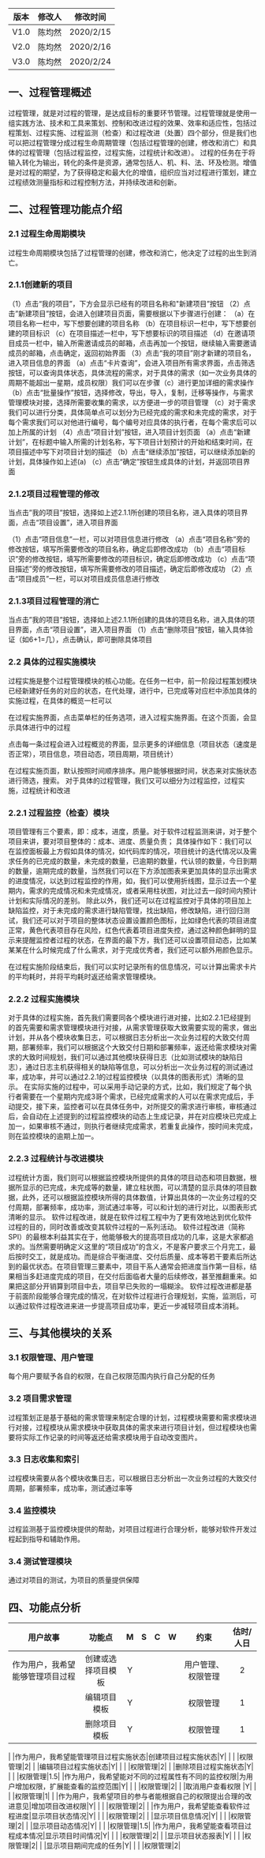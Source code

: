 ﻿| 版本 | 修改人 | 修改时间  |
| :--: | :----: | :-------: |
| V1.0 |  陈均然  | 2020/2/15 |
| V2.0 |  陈均然  | 2020/2/16 |
| V3.0 |  陈均然  | 2020/2/24 |

## 一、过程管理概述

​	过程管理，就是对过程的管理，是达成目标的重要环节管理。过程管理就是使用一组实践方法、技术和工具来策划、控制和改进过程的效果、效率和适应性，包括过程策划、过程实施、过程监测（检查）和过程改进（处置）四个部分，但是我们也可以把过程管理分成过程生命周期管理（包括过程管理的创建，修改和消亡）和具体的过程管理（包括过程监控，过程实施，过程统计和改进）。
过程的任务在于将输入转化为输出，转化的条件是资源，通常包括人、机、料、法、环及检测。增值是对过程的期望，为了获得稳定和最大化的增值，组织应当对过程进行策划，建立过程绩效测量指标和过程控制方法，并持续改进和创新。

## 二、过程管理功能点介绍

### 2.1 过程生命周期模块
过程生命周期模块包括了过程管理的创建，修改和消亡，他决定了过程的出生到消亡。
### 2.1.1创建新的项目
（1）点击“我的项目”，下方会显示已经有的项目名称和"新建项目”按钮
（2）点击”新建项目”按钮，会进入创建项目页面，需要根据以下步骤进行创建：
（a）在项目名称一栏中，写下想要创建的项目名称
（b）在项目标识一栏中，写下想要创建的项目标识
（c）在项目描述一栏中，写下想要标识的项目描述
（d）在邀请项目成员一栏中，输入所需邀请成员的邮箱，点击再加一个按钮，继续输入需要邀请成员的邮箱，点击确定，返回初始界面
（3）点击“我的项目”刚才新建的项目名，进入项目信息的界面
（a）点击“卡片查询”，会进入项目所有需求界面，点击筛选按钮，可以查询具体状态，具体流程的需求，对于具体的需求（如一次业务具体的周期不能超出一星期，成员权限）我们可以在步骤（c）进行更加详细的需求操作
（b）点击“批量操作”按钮，选择修改，导出，导入，复制，迁移等操作，与需求管理模块对接，选择所需要收集的需求，以方便进一步的项目管理
（c）对于需求我们可以进行分类，具体简单点可以划分为已经完成的需求和未完成的需求，对于每个需求我们可以对他进行编号，每个编号对应具体的执行者，在每个需求后可以加上所属的计划
（4）点击“项目计划”按钮，进入项目计划页面
（a）点击“新建计划”，在标题中输入所需的计划名称，写下项目计划预计的开始和结束时间，在项目描述中写下对项目计划的描述
（b）点击“继续添加”按钮，可以继续添加新的计划，具体操作如上述(a)
（c）点击“确定”按钮生成具体的计划，并返回项目界面

### 2.1.2项目过程管理的修改

当点击”我的项目”按钮，选择如上述2.1.1所创建的项目名称，进入具体的项目界面，点击“项目设置”，进入项目界面

（1）点击“项目信息”一栏，可以对项目信息进行修改
（a）点击“项目名称”旁的修改按钮，填写所需要修改的项目名称，确定后即修改成功
（b）点击“项目标识”旁的修改按钮，填写所需要修改的项目标识，确定后即修改成功
（c）点击“项目描述”旁的修改按钮，填写所需要修改的项目描述，确定后即修改成功
（2）点击“项目成员”一栏，可以对项目成员信息进行修改

### 2.1.3项目过程管理的消亡
当点击”我的项目”按钮，选择如上述2.1.1所创建的具体的项目名称，进入具体的项目界面，点击“项目设置”，进入项目界面
（1）点击“删除项目”按钮，输入具体验证（如6+1=几），点击确认，即可删除具体项目
### 2.2 具体的过程实施模块

过程实施是整个过程管理模块的核心功能。在任务一栏中，前一阶段过程策划模块已经新建好任务的对应的状态，在代处理，进行中，已完成等对应栏中添加具体的实施过程，在具体的概览一栏可以

在过程实施界面，点击菜单栏的任务选项，进入过程实施界面。在这个页面，会显示具体进行中的过程

​	点击每一条过程会进入过程概览的界面，显示更多的详细信息（项目状态（速度是否正常），项目信息，项目动态，项目周期，项目统计）

​	在过程实施页面，默认按照时间顺序排序。用户能够根据时间，状态来对实施状态进行筛选，搜索。
对于具体的过程管理，我们又可以细分为过程监控，过程实施，过程统计和改进

### 2.2.1 过程监控（检查）模块

项目管理有三个要素，即：成本，进度，质量。对于软件过程监测来讲，对于整个项目来讲，要对项目整体的：成本、进度、质量负责；
具体操作如下：我们可以在监控面板最上方假如具体的情况，如代码库的情况，项目统计的迭代情况以及需求任务的已完成的数量，未完成的数量，已逾期的数量，代认领的数量，今日到期的数量，逾期完成的数量，当然我们可以在下方添加图表来更加具体的显示出需求的进度情况，以达到过程监控的作用，如，我们可以使用折线图，显示过去一个星期内，需求的完成情况和未完成情况，或者采用柱状图，对比过去一段时间内预计计划和实际情况的差别。
除此以外，我们还可以在过程监控对于具体的项目加上缺陷监控，对于未完成的需求进行缺陷管理，找出缺陷，修改缺陷，进行回归测试，我们还可以对于项目的整体状态设置设置颜色图标，比如绿色代表的项目进度正常，黄色代表项目存在风险，红色代表着项目进度失控，通过这种颜色鲜明的显示来提醒监控者过程的状态，在界面的最下方，我们还可以设置项目动态，比如某某某在什么时候完成了什么需求，对于完成优秀者，我们还可以额外用颜色显示。

在过程实施阶段结束后，我们可以实时记录所有的信息情况，可以计算出需求卡片的平均耗时，并将平均耗时返还给需求管理模块。
### 2.2.2 过程实施模块 
对于具体的过程实施，首先我们需要同各个模块进行进对接，比如2.2.1已经提到的首先需要和需求管理模块进行对接，从需求管理获取大致需要实现的需求，做出计划，并从各个模块收集日志，可以根据日志分析出一次业务过程的大致交付周期，部署频率，我们可以根据这个大致交付日期和部署频率，返还给需求模块对需求的大致时间规划，我们可以通过其他模块获得日志（比如测试模块的缺陷日志），通过日志主机获得相关的缺陷等信息，可以分析出一次业务过程的测试通过率，成功率，并可以通过2.2.1的过程监控模块（以具体的图表形式）清晰的显示。
在实际实施的过程中，可以采用手动记录的方式，比如，我们规定了每个执行者需要在一个星期内完成3哥个需求，已经完成需求的人可以在需求完成后，手动提交，接下来，监控者可以在具体任务中，对所提交的需求进行审核，审核通过后，会自动在上述提到的过程监控模块的动态上生成记录，并在对应模块已完成上加一，如果审核不通过，则执行者继续完成需求，若重复此操作，按时间未完成，则在监控模块的逾期上加一。

### 2.2.3 过程统计与改进模块 
过程统计方面，我们则可以根据监控模块所提供的具体的项目动态和项目数据，根据所显示的已完成，未完成等的数量，建立柱状图，可以清楚的显示具体的项目数据，此外，还可以根据监控模块所得的具体数值，计算出具体的一次业务过程的交付周期，部署频率，成功率，测试通过率等，可以和计划的进行对比，以图表形式清晰的显示。
软件过程改进，就是在软件过程工程中为了更有效地达到优化软件过程的目的，同时改善或改变其软件过程的一系列活动。
软件过程改进（简称SPI）的最根本利益其实在于，他能够极大的提高项目成功的几率，这是大家都追求的。当然需要明确定义这里的“项目成功”的含义，不是客户要求三个月完工，最后按时交工，就是成功。而是综合平衡进度、交付后质量、成本等若干要素后所达到的最优状态。在项目管理三要素中，项目干系人通常会把进度当作第一目标，结果相当多赶进度完成的项目，在交付后面临者大量的后续修改，甚至推翻重来。如果把这部分开销算到项目中去，项目早已失败的一塌糊涂。
软件过程改进都是基于前面阶段能够合理完成的情况，在对软件过程进行合理规划，实施，监测后，可以通过软件过程改进来进一步提高项目成功率，更近一步减轻项目成本消耗。

## 三、与其他模块的关系

### 3.1 权限管理、用户管理
每个用户要赋予各自的权限，在自己权限范围内执行自己分配的任务
### 3.2 项目需求管理
过程策划正是基于基础的需求管理来制定合理的计划，过程模块需要和需求模块进行对接，过程模块从需求模块中获取具体的需求来进行项目计划，但过程模块也需要将实际工作记录的时间等返还给需求模块用于自动改变图片。
### 3.3 日志收集和索引
过程模块需要从各个模块收集日志，可以根据日志分析出一次业务过程的大致交付周期，部署频率，成功率，测试通过率等
### 3.4 监控模块
过程监测基于监控模块提供的帮助，对项目过程进行合理分析，能够对软件开发过程起到指导和辅助作用。
### 3.4 测试管理模块
通过对项目的测试，为项目的质量提供保障
## 四、功能点分析

| 用户故事 | 功能点 | M | S | C | W | 约束 | 估时/人日 |
| :------: | :------: |:------: | :------: | :------: | :------: | :------: |:----: |
|作为用户，我希望能够管理项目过程|创建或选择项目模板|Y| | | |用户管理、权限管理|2|
| |编辑项目模板|Y| | | |权限管理|1|
| |删除项目模板|Y| | | |权限管理|1|
|
|作为用户，我希望能管理项目过程实施状态|创建项目过程实施状态|Y| | | |权限管理|2|
| |编辑项目过程实施状态|Y| | | |权限管理|2|
| |删除项目过程实施状态|Y| | | |权限管理|1.5|
|作为用户，我希望能对不同的过程属性有不同的监控权限|为用户增加权限，扩展能查看的监控范围|Y| | | |权限管理|2|
| |取消用户查看权限 |Y| | | |权限管理|1|
|
|作为用户，我希望项目的参与者能根据自己的权限提出合理的改进意见|增加项目改进权限|Y| | | |权限管理|2|
|
|作为用户，我希望能查看软件过程进度|显示项目状态情况|Y| | | |权限管理|2|
| |显示项目信息情况|Y| | | |权限管理|2|
| |显示项目动态情况|Y| | | |权限管理|1.5|
|作为用户，我希望能查看项目过程成本情况|显示项目时间情况|Y| | | |权限管理|2|
| |显示项目状态报表|Y| | | |权限管理|2|
| |显示项目期间完成的任务|Y| | | |权限管理|2|